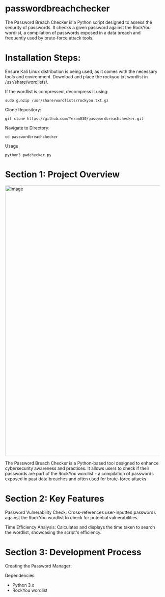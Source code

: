 # passwordbreachchecker
The Password Breach Checker is a Python script designed to assess the security of passwords. It checks a given password against the RockYou wordlist, a compilation of passwords exposed in a data breach and frequently used by brute-force attack tools.

# Installation Steps:

Ensure Kali Linux distribution is being used, as it comes with the necessary tools and environment.
Download and place the rockyou.txt wordlist in /usr/share/wordlists/.

If the wordlist is compressed, decompress it using:

```sudo gunzip /usr/share/wordlists/rockyou.txt.gz```

Clone Repository:

```git clone https://github.com/YeranG30/passwordbreachchecker.git```

Navigate to Directory:

```cd passwordbreachchecker```

Usage

```python3 pwdchecker.py```

# Section 1: Project Overview

<img width="879" alt="image" src="https://github.com/YeranG30/passwordbreachchecker/assets/74067706/dbb62eb8-4910-4904-a25e-e77525437175">

The Password Breach Checker is a Python-based tool designed to enhance cybersecurity awareness and practices. It allows users to check if their passwords are part of the RockYou wordlist - a compilation of passwords exposed in past data breaches and often used for brute-force attacks.

# Section 2: Key Features
Password Vulnerability Check: Cross-references user-inputted passwords against the RockYou wordlist to check for potential vulnerabilities.

Time Efficiency Analysis: Calculates and displays the time taken to search the wordlist, showcasing the script's efficiency.

# Section 3: Development Process

Creating the Password Manager:



Dependencies
- Python 3.x
- RockYou wordlist

